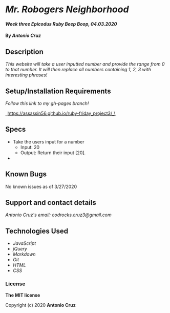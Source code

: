 # _Mr. Robogers Neighborhood_

#### _Week three Epicodus Ruby Beep Boop, 04.03.2020_

#### By _**Antonio Cruz**_

## Description

_This website will take a user inputted number and provide the range from 0 to that number. It will then replace all numbers containing 1, 2, 3 with interesting phrases!_

## Setup/Installation Requirements

_Follow this link to my gh-pages branch!_

_https://assassin56.github.io/ruby-friday_project3/_\

## Specs

* Take the users input for a number
  * Input: 20
  * Output: Return their input [20].
*

## Known Bugs

No known issues as of 3/27/2020

## Support and contact details

_Antonio Cruz's email:_
_codrocks.cruz3@gmail.com_

## Technologies Used

* _JavaScript_
* _jQuery_
* _Markdown_
* _Git_
* _HTML_
* _CSS_ 

### License

**The MIT license**

Copyright (c) 2020 **Antonio Cruz**